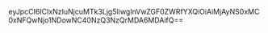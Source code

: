eyJpcCI6ICIxNzIuNjcuMTk3Ljg5IiwgInVwZGF0ZWRfYXQiOiAiMjAyNS0xMC0xNFQwNjo1NDowNC40NzQ3NzQrMDA6MDAifQ==